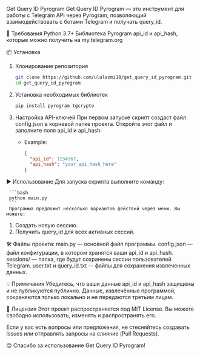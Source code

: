 Get Query ID Pyrogram
Get Query ID Pyrogram — это инструмент для работы с Telegram API через Pyrogram, позволяющий взаимодействовать с ботами Telegram и получать query_id.

🚀 Требования
Python 3.7+
Библиотека Pyrogram
api_id и api_hash, которые можно получить на my.telegram.org

📦 Установка
1. Клонирование репозитория
   ```bash
   git clone https://github.com/ululazmi18/get_query_id_pyrogram.git
   cd get_query_id_pyrogram
   ```

2. Установка необходимых библиотек
   ```bash
   pip install pyrogram tgcrypto
   ```

3. Настройка API-ключей
При первом запуске скрипт создаст файл config.json в корневой папке проекта.
Откройте этот файл и заполните поля api_id и api_hash:
   - Example:
     ```json
     {
       "api_id": 1234567,
       "api_hash": "your_api_hash_here"
     }
     ```

▶️ Использование
Для запуска скрипта выполните команду:

     ```bash
     python main.py
     ```
     Программа предложит несколько вариантов действий через меню. Вы можете:

1) Создать новую сессию.
2) Получить query_id для всех активных сессий.
   
🛠️ Файлы проекта:
main.py — основной файл программы.
config.json — файл конфигурации, в котором хранятся ваши api_id и api_hash.
sessions/ — папка, где будут сохранены сессии пользователей Telegram.
user.txt и query_id.txt — файлы для сохранения извлеченных данных.

💡 Примечания
Убедитесь, что ваши данные api_id и api_hash защищены и не публикуются публично.
Данные, извлечённые программой, сохраняются только локально и не передаются третьим лицам.

📄 Лицензия
Этот проект распространяется под MIT License. Вы можете свободно использовать, изменять и распространять его.

Если у вас есть вопросы или предложения, не стесняйтесь создавать Issues или отправлять запросы на слияние (Pull Requests).

😊 Спасибо за использование Get Query ID Pyrogram!
